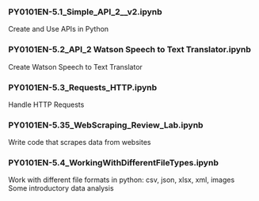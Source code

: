### PY0101EN-5.1_Simple_API_2__v2.ipynb

Create and Use APIs in Python

### PY0101EN-5.2_API_2 Watson Speech to Text Translator.ipynb

Create Watson Speech to Text Translator

### PY0101EN-5.3_Requests_HTTP.ipynb

Handle HTTP Requests

### PY0101EN-5.35_WebScraping_Review_Lab.ipynb

Write code that scrapes data from websites

### PY0101EN-5.4_WorkingWithDifferentFileTypes.ipynb

Work with different file formats in python: csv, json, xlsx, xml, images  
Some introductory data analysis

